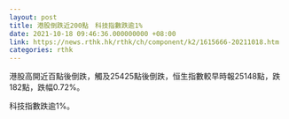```yaml
---
layout: post
title: 港股倒跌近200點　科技指數跌逾1%
date: 2021-10-18 09:46:36.000000000 +08:00
link: https://news.rthk.hk/rthk/ch/component/k2/1615666-20211018.htm
categories: rthk
---
```


港股高開近百點後倒跌，觸及25425點後倒跌，恒生指數較早時報25148點，跌182點，跌幅0.72%。

科技指數跌逾1%。
